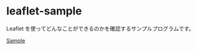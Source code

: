 # leaflet-sample

Leaflet を使ってどんなことができるのかを確認するサンプルプログラムです。

[Sample](https://determined-turing-0a551a.netlify.app/)
